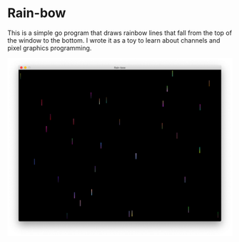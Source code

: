 # Rain-bow

This is a simple go program that draws rainbow lines that fall from the top of
the window to the bottom.  I wrote it as a toy to learn about channels and
pixel graphics programming.

![screenshot](https://github.com/jhjaggars/rain/raw/master/rainbow-screen.png)
